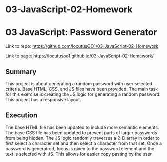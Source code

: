 # 03-JavaScript-02-Homework
# 03 JavaScript: Password Generator

Link to repo: <https://github.com/locutusOO1/03-JavaScript-02-Homework>

Link to page: <https://locutusoo1.github.io/03-JavaScript-02-Homework/>

## Summary
This project is about generating a random password with user selected criteria.  Base HTML, CSS, and JS files have been provided.  The main task for this exercise is creating the JS logic for generating a random password.  This project has a responsive layout.  

## Execution
The base HTML file has been updated to include more semantic elements.  The base CSS file has been updated to prevent parts of larger passwords from being hidden.  The JS logic randomly traverses a 2-D array in order to first select a character set and then select a character from that set.  Once a password is generatred, focus is given to the password element and the text is selected with JS.  This allows for easier copy pasting by the user.

